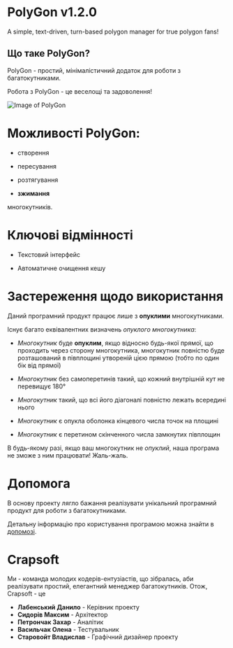 # PolyGon v1.2.0

A simple, text-driven, turn-based polygon manager for true polygon fans!

## Що таке PolyGon?

PolyGon - простий, мінімалістичний додаток для роботи з багатокутниками.

Робота з PolyGon - це веселощі та задоволення!

![Image of PolyGon](https://scontent.flwo1-1.fna.fbcdn.net/v/t34.0-12/24273187_193914944490395_1085350911_n.png?oh=0ff53f99076e3fb685bbc170addb1d22&oe=5A22EBC4)

# Можливості PolyGon:

* створення

* пересування

* розтягування

* **зжимання**

многокутників.

# Ключові відмінності

* Текстовий інтерфейс

* Автоматичне очищення кешу

# Застереження щодо використання

Даний програмний продукт працює лише з **опуклими** многокутниками.

Існує багато еквівалентних визначень *опуклого многокутника*:

* *Многокутник* буде **опуклим**, якщо відносно будь-якої прямої, що проходить через сторону многокутника,
  многокутник повністю буде розташований в півплощині утвореній цією прямою (тобто по один бік від прямої)

* *Многокутник* без самоперетинів такий, що кожний внутрішній кут не перевищує 180°

* *Многокутник* такий, що всі його діагоналі повністю лежать всередині нього

* *Многокутник* є опукла оболонка кінцевого числа точок на площині

* *Многокутник* є перетином скінченного числа замкнутих півплощин

В будь-якому разі, якщо ваш многокутник не *oпуклий*, наша програма не зможе з ним працювати! Жаль-жаль.


# Допомога

В основу проекту лягло бажання реалізувати унікальний програмний продукт для роботи з багатокутниками.

Детальну інформацію про користування програмою можна знайти в [допомозі](https://github.com/Crapsoft/polygon-manager/blob/master/HELP.md).

# Crapsoft

Ми - команда молодих кодерів-ентузіастів, що зібралась, аби реалізувати простий, елегантний менеджер багатокутників. Отож, Crapsoft - це
* **Лабенський Данило** - Керівник проекту
* **Сидорів Максим** - Архітектор
* **Петрончак Захар** - Аналітик
* **Васильчак Олена** - Тестувальник
* **Старовойт Владислав** - Графічний дизайнер проекту
